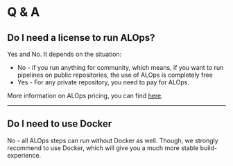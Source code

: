 # Q & A

## Do I need a license to run ALOps?
Yes and No.  It depends on the situation:
- No - if you run anything for community, which means, if you want to run pipelines on public repositories, the use of ALOps is completely free
- Yes - For any private repository, you need to pay for ALOps.  

More information on ALOps pricing, you can find [here](https://marketplace.visualstudio.com/items?itemName=Hodor.hodor-alops&ssr=false#pricing).

---

## Do I need to use Docker
No - all ALOps steps can run without Docker as well.  Though, we strongly recommend to use Docker, which will give you a much more stable build-experience.

